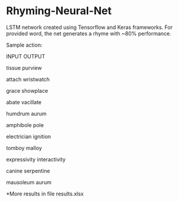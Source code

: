 # Rhyming-Neural-Net
LSTM network created using Tensorflow and Keras frameworks.
For provided word, the net generates a rhyme with ~80% performance.



Sample action:

INPUT   OUTPUT

tissue	purview

attach	wristwatch

grace	showplace

abate	vacillate

humdrum	aurum

amphibole	pole

electrician	ignition

tomboy	malloy

expressivity	interactivity

canine	serpentine

mausoleum	aurum


*More results in file results.xlsx
